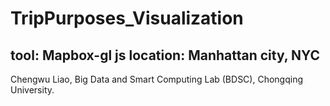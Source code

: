 # TripPurposes_Visualization

tool: Mapbox-gl js
location: Manhattan city, NYC
------------------------------------
Chengwu Liao, Big Data and Smart Computing Lab (BDSC), Chongqing University.
